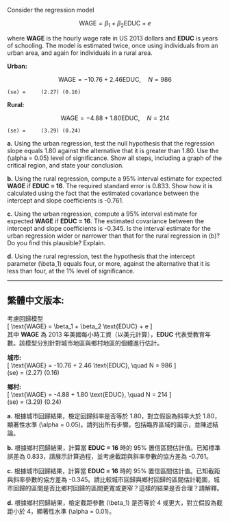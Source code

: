 Consider the regression model  

$$
\ \text{WAGE} = \beta_1 + \beta_2 \text{EDUC} + e \  
$$

where **WAGE** is the hourly wage rate in US 2013 dollars and **EDUC** is years of schooling. The model is estimated twice, once using individuals from an urban area, and again for individuals in a rural area.

**Urban:**  

$$
\ \text{WAGE} = -10.76 + 2.46 \text{EDUC}, \quad N = 986 \ 
$$

    (se) =     (2.27) (0.16)

**Rural:**  

$$
\ \text{WAGE} = -4.88 + 1.80 \text{EDUC}, \quad N = 214 \ 
$$

    (se) =     (3.29) (0.24)

**a.** Using the urban regression, test the null hypothesis that the regression slope equals 1.80 against the alternative that it is greater than 1.80. Use the \(\alpha = 0.05\) level of significance. Show all steps, including a graph of the critical region, and state your conclusion.

**b.** Using the rural regression, compute a 95% interval estimate for expected **WAGE** if **EDUC = 16**. The required standard error is 0.833. Show how it is calculated using the fact that the estimated covariance between the intercept and slope coefficients is -0.761.

**c.** Using the urban regression, compute a 95% interval estimate for expected **WAGE** if **EDUC = 16**. The estimated covariance between the intercept and slope coefficients is -0.345. Is the interval estimate for the urban regression wider or narrower than that for the rural regression in (b)? Do you find this plausible? Explain.

**d.** Using the rural regression, test the hypothesis that the intercept parameter \(\beta_1\) equals four, or more, against the alternative that it is less than four, at the 1% level of significance.

---

## 繁體中文版本:

考慮回歸模型  
\[ \text{WAGE} = \beta_1 + \beta_2 \text{EDUC} + e \]  
其中 **WAGE** 為 2013 年美國每小時工資（以美元計算），**EDUC** 代表受教育年數。該模型分別針對城市地區與鄉村地區的個體進行估計。

**城市:**  
\[ \text{WAGE} = -10.76 + 2.46 \text{EDUC}, \quad N = 986 \]  
(se) = (2.27) (0.16)

**鄉村:**  
\[ \text{WAGE} = -4.88 + 1.80 \text{EDUC}, \quad N = 214 \]  
(se) = (3.29) (0.24)

**a.** 根據城市回歸結果，檢定回歸斜率是否等於 1.80，對立假設為斜率大於 1.80，顯著性水準 \(\alpha = 0.05\)。請列出所有步驟，包括臨界區域的圖示，並陳述結論。

**b.** 根據鄉村回歸結果，計算當 **EDUC = 16** 時的 95% 置信區間估計值。已知標準誤差為 0.833，請展示計算過程，並考慮截距與斜率參數的協方差為 -0.761。

**c.** 根據城市回歸結果，計算當 **EDUC = 16** 時的 95% 置信區間估計值。已知截距與斜率參數的協方差為 -0.345。請比較城市回歸與鄉村回歸的區間估計範圍，城市回歸的區間是否比鄉村回歸的區間更寬或更窄？這樣的結果是否合理？請解釋。

**d.** 根據鄉村回歸結果，檢定截距參數 \(\beta_1\) 是否等於 4 或更大，對立假設為截距小於 4，顯著性水準 \(\alpha = 0.01\)。

